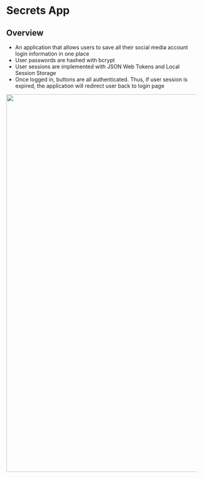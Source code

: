 # Secrets App

## Overview
- An application that allows users to save all their social media account login information in one place
- User passwords are hashed with bcrypt
- User sessions are implemented with JSON Web Tokens and Local Session Storage
- Once logged in, buttons are all authenticated. Thus, if user session is expired, the application will redirect user back to login page


<img src="http://g.recordit.co/qe2UuYSDJq.gif" width="1000px">